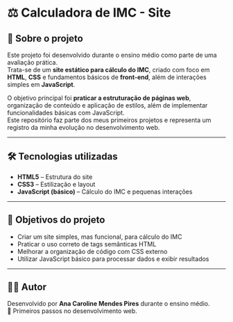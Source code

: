 # ⚖️ Calculadora de IMC - Site 

## 📌 Sobre o projeto  
Este projeto foi desenvolvido durante o ensino médio como parte de uma avaliação prática.  
Trata-se de um **site estático para cálculo do IMC**, criado com foco em **HTML**, **CSS** e fundamentos básicos de **front-end**, além de interações simples em **JavaScript**.  

O objetivo principal foi **praticar a estruturação de páginas web**, organização de conteúdo e aplicação de estilos, além de implementar funcionalidades básicas com JavaScript.  
Este repositório faz parte dos meus primeiros projetos e representa um registro da minha evolução no desenvolvimento web.  

---

## 🛠️ Tecnologias utilizadas  
- **HTML5** – Estrutura do site  
- **CSS3** – Estilização e layout  
- **JavaScript (básico)** – Cálculo do IMC e pequenas interações  

---

## 🎯 Objetivos do projeto  
- Criar um site simples, mas funcional, para cálculo do IMC  
- Praticar o uso correto de tags semânticas HTML  
- Melhorar a organização de código com CSS externo  
- Utilizar JavaScript básico para processar dados e exibir resultados  

---

## 👩‍💻 Autor  
Desenvolvido por **Ana Caroline Mendes Pires** durante o ensino médio.  
📅 Primeiros passos no desenvolvimento web.
